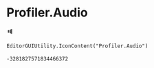 # Profiler.Audio
![](/img/Profiler.Audio.png)

``` CSharp
EditorGUIUtility.IconContent("Profiler.Audio")
```
```
-3281827571834466372
```
